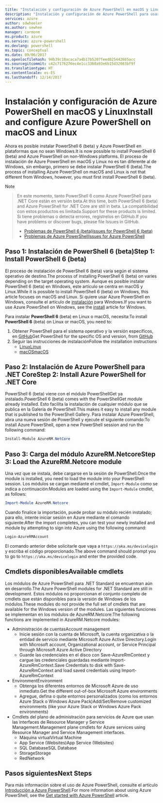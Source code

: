 ```yaml
---
title: "Instalación y configuración de Azure PowerShell en macOS y Linux | Microsoft Docs"
description: "Instalación y configuración de Azure PowerShell para usarlo por primera vez en macOS y Linux."
services: azure
author: sdwheeler
ms.author: sewhee
manager: carmonm
ms.product: azure
ms.service: azure-powershell
ms.devlang: powershell
ms.topic: conceptual
ms.date: 09/06/2017
ms.openlocfilehash: 94b39c18acaca7a4b17b5207feed025442665acc
ms.sourcegitcommit: c42c7176276ec4e1cc3360a93e6b15d32083bf9f
ms.translationtype: HT
ms.contentlocale: es-ES
ms.lasthandoff: 12/14/2017
---
```

# <a name="install-and-configure-azure-powershell-on-macos-and-linux"></a><span data-ttu-id="386cb-103">Instalación y configuración de Azure PowerShell en macOS y Linux</span><span class="sxs-lookup"><span data-stu-id="386cb-103">Install and configure Azure PowerShell on macOS and Linux</span></span>

<span data-ttu-id="386cb-104">Ahora es posible instalar PowerShell 6 (beta) y Azure PowerShell en plataformas que no sean Windows.</span><span class="sxs-lookup"><span data-stu-id="386cb-104">It is now possible to install PowerShell 6 (beta) and Azure PowerShell on non-Windows platforms.</span></span>
<span data-ttu-id="386cb-105">El proceso de instalación de Azure PowerShell en macOS y Linux no es tan diferente al de Windows, sin embargo, primero se debe instalar PowerShell 6 (beta).</span><span class="sxs-lookup"><span data-stu-id="386cb-105">The process of installing Azure PowerShell on macOS and Linux is not that different from Windows, however, you must first install PowerShell 6 (beta).</span></span>

> [!NOTE]

> <span data-ttu-id="386cb-106">En este momento, tanto PowerShell 6 como Azure PowerShell para .NET Core están en versión beta.</span><span class="sxs-lookup"><span data-stu-id="386cb-106">At this time, both PowerShell 6 (beta) and Azure PowerShell for .NET Core are still in beta.</span></span>
> <span data-ttu-id="386cb-107">La compatibilidad con estos productos es limitada.</span><span class="sxs-lookup"><span data-stu-id="386cb-107">Support for these products is limited.</span></span> <span data-ttu-id="386cb-108">Si tiene problemas o detecta errores, regístrelos en GitHub.</span><span class="sxs-lookup"><span data-stu-id="386cb-108">If you have problems or discover bugs, please file Issues in GitHub.</span></span>
>
> * [<span data-ttu-id="386cb-109">Problemas de PowerShell 6 (beta)</span><span class="sxs-lookup"><span data-stu-id="386cb-109">Issues for PowerShell 6 (beta)</span></span>](https://github.com/PowerShell/PowerShell/issues)
> * [<span data-ttu-id="386cb-110">Problemas de Azure PowerShell</span><span class="sxs-lookup"><span data-stu-id="386cb-110">Issues for Azure PowerShell</span></span>](https://github.com/azure/azure-docs-powershell/issues)

## <a name="step-1-install-powershell-6-beta"></a><span data-ttu-id="386cb-111">Paso 1: Instalación de PowerShell 6 (beta)</span><span class="sxs-lookup"><span data-stu-id="386cb-111">Step 1: Install PowerShell 6 (beta)</span></span>

<span data-ttu-id="386cb-112">El proceso de instalación de PowerShell 6 (beta) varía según el sistema operativo de destino.</span><span class="sxs-lookup"><span data-stu-id="386cb-112">The process of installing PowerShell 6 (beta) on varies depending on the target operating system.</span></span>
<span data-ttu-id="386cb-113">Aunque es posible instalar PowerShell 6 (beta) en Windows, este artículo se centra en macOS y Linux.</span><span class="sxs-lookup"><span data-stu-id="386cb-113">While it is possible to install PowerShell 6 (beta) on Windows, this article focuses on macOS and Linux.</span></span> <span data-ttu-id="386cb-114">Si quiere usar Azure PowerShell en Windows, consulte el artículo de [instalación](./install-azurerm-ps.md) para Windows.</span><span class="sxs-lookup"><span data-stu-id="386cb-114">If you want to use Azure PowerShell on Windows, see the [install](./install-azurerm-ps.md) article for Windows.</span></span>

<span data-ttu-id="386cb-115">Para instalar **PowerShell 6** (beta) en Linux o macOS, necesita:</span><span class="sxs-lookup"><span data-stu-id="386cb-115">To install **PowerShell 6** (beta) on Linux or macOS, you need to:</span></span>

1. <span data-ttu-id="386cb-116">Obtener PowerShell para el sistema operativo y la versión específicos, en [GitHub](https://github.com/powershell/powershell#get-powershell)</span><span class="sxs-lookup"><span data-stu-id="386cb-116">Get PowerShell for the specific OS and version, from [GitHub](https://github.com/powershell/powershell#get-powershell)</span></span>
2. <span data-ttu-id="386cb-117">Seguir las instrucciones de instalación</span><span class="sxs-lookup"><span data-stu-id="386cb-117">Follow the installation instructions</span></span>
   - [<span data-ttu-id="386cb-118">Linux</span><span class="sxs-lookup"><span data-stu-id="386cb-118">Linux</span></span>](https://github.com/PowerShell/PowerShell/blob/master/docs/installation/linux.md)
   - [<span data-ttu-id="386cb-119">macOS</span><span class="sxs-lookup"><span data-stu-id="386cb-119">macOS</span></span>](https://github.com/PowerShell/PowerShell/blob/master/docs/installation/linux.md#macos-1012)

## <a name="step-2-install-azure-powershell-for-net-core"></a><span data-ttu-id="386cb-120">Paso 2: Instalación de Azure PowerShell para .NET Core</span><span class="sxs-lookup"><span data-stu-id="386cb-120">Step 2: Install Azure PowerShell for .NET Core</span></span>

<span data-ttu-id="386cb-121">PowerShell 6 (beta) viene con el módulo PowerShellGet ya instalado.</span><span class="sxs-lookup"><span data-stu-id="386cb-121">PowerShell 6 (beta) comes with the PowerShellGet module already installed.</span></span> <span data-ttu-id="386cb-122">Esto facilita la instalación de cualquier módulo que se publica en la Galería de PowerShell.</span><span class="sxs-lookup"><span data-stu-id="386cb-122">This makes it easy to install any module that is published to the PowerShell Gallery.</span></span> <span data-ttu-id="386cb-123">Para instalar Azure PowerShell, abra una nueva sesión de PowerShell y ejecute el siguiente comando:</span><span class="sxs-lookup"><span data-stu-id="386cb-123">To install Azure PowerShell, open a new PowerShell session and run the following command:</span></span>

```powershell
Install-Module AzureRM.NetCore
```

## <a name="step-3-load-the-azurermnetcore-module"></a><span data-ttu-id="386cb-124">Paso 3: Carga del módulo AzureRM.Netcore</span><span class="sxs-lookup"><span data-stu-id="386cb-124">Step 3: Load the AzureRM.Netcore module</span></span>

<span data-ttu-id="386cb-125">Una vez que se instala, debe cargarse en la sesión de PowerShell.</span><span class="sxs-lookup"><span data-stu-id="386cb-125">Once the module is installed, you need to load the module into your PowerShell session.</span></span> <span data-ttu-id="386cb-126">Los módulos se cargan mediante el cmdlet, `Import-Module` como se indica a continuación:</span><span class="sxs-lookup"><span data-stu-id="386cb-126">Modules are loaded using the `Import-Module` cmdlet, as follows:</span></span>

```powershell
Import-Module AzureRM.Netcore
```

<span data-ttu-id="386cb-127">Cuando finalice la importación, puede probar su módulo recién instalado; para ello, intente iniciar sesión en Azure mediante el comando siguiente:</span><span class="sxs-lookup"><span data-stu-id="386cb-127">After the import completes, you can test your newly installed and module by attempting to sign into Azure using the following command:</span></span>

```powershell
Login-AzureRMAccount
```

<span data-ttu-id="386cb-128">El comando anterior debe solicitarle que vaya a `https://aka.ms/devicelogin` y escriba el código proporcionado.</span><span class="sxs-lookup"><span data-stu-id="386cb-128">The above command should prompt you to go to `https://aka.ms/devicelogin` and enter the provided code.</span></span>

## <a name="available-cmdlets"></a><span data-ttu-id="386cb-129">Cmdlets disponibles</span><span class="sxs-lookup"><span data-stu-id="386cb-129">Available cmdlets</span></span>

<span data-ttu-id="386cb-130">Los módulos de Azure PowerShell para .NET Standard se encuentran aún en desarrollo.</span><span class="sxs-lookup"><span data-stu-id="386cb-130">The Azure PowerShell modules for .NET Standard are still in development.</span></span> <span data-ttu-id="386cb-131">Estos módulos no proporcionan el conjunto completo de cmdlets que están disponibles para la versión de Windows de los módulos.</span><span class="sxs-lookup"><span data-stu-id="386cb-131">These modules do not provide the full set of cmdlets that are available for the Windows version of the modules.</span></span> <span data-ttu-id="386cb-132">Las siguientes funciones se implementan en los módulos de AzureRM.Netcore:</span><span class="sxs-lookup"><span data-stu-id="386cb-132">The following functions are implemented in AzureRM.Netcore modules:</span></span>

* <span data-ttu-id="386cb-133">Administración de cuentas</span><span class="sxs-lookup"><span data-stu-id="386cb-133">Account management</span></span>
  - <span data-ttu-id="386cb-134">Inicie sesión con la cuenta de Microsoft, la cuenta organizativa o la entidad de servicio mediante Microsoft Azure Active Directory.</span><span class="sxs-lookup"><span data-stu-id="386cb-134">Login with Microsoft account, Organizational account, or Service Principal through Microsoft Azure Active Directory</span></span>
  - <span data-ttu-id="386cb-135">Guarde las credenciales en el disco con Save-AzureRmContext y cargue las credenciales guardadas mediante Import-AzureRmContext.</span><span class="sxs-lookup"><span data-stu-id="386cb-135">Save Credentials to disk with Save-AzureRmContext and load saved credentials using Import-AzureRmContext</span></span>
* <span data-ttu-id="386cb-136">Environment</span><span class="sxs-lookup"><span data-stu-id="386cb-136">Environment</span></span>
  - <span data-ttu-id="386cb-137">Obtenga los diferentes entornos de Microsoft Azure de uso inmediato.</span><span class="sxs-lookup"><span data-stu-id="386cb-137">Get the different out-of-box Microsoft Azure environments</span></span>
  - <span data-ttu-id="386cb-138">Agregue, defina o quite entornos personalizados (como los entornos Azure Stack o Windows Azure Pack)</span><span class="sxs-lookup"><span data-stu-id="386cb-138">Add/Set/Remove customized environments (like your Azure Stack or Windows Azure Pack environments)</span></span>
* <span data-ttu-id="386cb-139">Cmdlets del plano de administración para servicios de Azure que usan las interfaces de Resource Manager y Service Management.</span><span class="sxs-lookup"><span data-stu-id="386cb-139">Management plane cmdlets for Azure services using Resource Manager and Service Management interfaces.</span></span>
  - <span data-ttu-id="386cb-140">Máquina virtual</span><span class="sxs-lookup"><span data-stu-id="386cb-140">Virtual Machine</span></span>
  - <span data-ttu-id="386cb-141">App Service (Websites)</span><span class="sxs-lookup"><span data-stu-id="386cb-141">App Service (Websites)</span></span>
  - <span data-ttu-id="386cb-142">SQL Database</span><span class="sxs-lookup"><span data-stu-id="386cb-142">SQL Database</span></span>
  - <span data-ttu-id="386cb-143">Storage</span><span class="sxs-lookup"><span data-stu-id="386cb-143">Storage</span></span>
  - <span data-ttu-id="386cb-144">Red</span><span class="sxs-lookup"><span data-stu-id="386cb-144">Network</span></span>

## <a name="next-steps"></a><span data-ttu-id="386cb-145">Pasos siguientes</span><span class="sxs-lookup"><span data-stu-id="386cb-145">Next Steps</span></span>

<span data-ttu-id="386cb-146">Para más información sobre el uso de Azure PowerShell, consulte el artículo [Introducción a Azure PowerShell](get-started-azureps.md).</span><span class="sxs-lookup"><span data-stu-id="386cb-146">For more information about using Azure PowerShell, see the [Get started with Azure PowerShell](get-started-azureps.md) article.</span></span>
